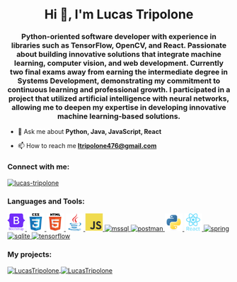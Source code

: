 <h1 align="center">Hi 👋, I'm Lucas Tripolone</h1>
<h3 align="center">Python-oriented software developer with experience in libraries such as TensorFlow, OpenCV, and React. Passionate about building innovative solutions that integrate machine learning, computer vision, and web development. Currently two final exams away from earning the intermediate degree in Systems Development, demonstrating my commitment to continuous learning and professional growth. I participated in a project that utilized artificial intelligence with neural networks, allowing me to deepen my expertise in developing innovative machine learning-based solutions.</h3>

- 💬 Ask me about **Python, Java, JavaScript, React**

- 📫 How to reach me **ltripolone476@gmail.com**

<h3 align="left">Connect with me:</h3>
<p align="left">
  <a href="https://www.linkedin.com/in/lucas-tripolone-5a9b49235" target="blank">
    <img align="center" src="https://raw.githubusercontent.com/rahuldkjain/github-profile-readme-generator/master/src/images/icons/Social/linked-in-alt.svg" alt="lucas-tripolone" height="30" width="40" />
  </a>
</p>

<h3 align="left">Languages and Tools:</h3>
<p align="left"> <a href="https://getbootstrap.com" target="_blank" rel="noreferrer"> <img src="https://raw.githubusercontent.com/devicons/devicon/master/icons/bootstrap/bootstrap-plain-wordmark.svg" alt="bootstrap" width="40" height="40"/> </a> <a href="https://www.w3schools.com/css/" target="_blank" rel="noreferrer"> <img src="https://raw.githubusercontent.com/devicons/devicon/master/icons/css3/css3-original-wordmark.svg" alt="css3" width="40" height="40"/> </a> <a href="https://www.w3.org/html/" target="_blank" rel="noreferrer"> <img src="https://raw.githubusercontent.com/devicons/devicon/master/icons/html5/html5-original-wordmark.svg" alt="html5" width="40" height="40"/> </a> <a href="https://www.java.com" target="_blank" rel="noreferrer"> <img src="https://raw.githubusercontent.com/devicons/devicon/master/icons/java/java-original.svg" alt="java" width="40" height="40"/> </a> <a href="https://developer.mozilla.org/en-US/docs/Web/JavaScript" target="_blank" rel="noreferrer"> <img src="https://raw.githubusercontent.com/devicons/devicon/master/icons/javascript/javascript-original.svg" alt="javascript" width="40" height="40"/> </a> <a href="https://www.microsoft.com/en-us/sql-server" target="_blank" rel="noreferrer"> <img src="https://www.svgrepo.com/show/303229/microsoft-sql-server-logo.svg" alt="mssql" width="40" height="40"/> </a> <a href="https://postman.com" target="_blank" rel="noreferrer"> <img src="https://www.vectorlogo.zone/logos/getpostman/getpostman-icon.svg" alt="postman" width="40" height="40"/> </a> <a href="https://www.python.org" target="_blank" rel="noreferrer"> <img src="https://raw.githubusercontent.com/devicons/devicon/master/icons/python/python-original.svg" alt="python" width="40" height="40"/> </a> <a href="https://reactjs.org/" target="_blank" rel="noreferrer"> <img src="https://raw.githubusercontent.com/devicons/devicon/master/icons/react/react-original-wordmark.svg" alt="react" width="40" height="40"/> </a> <a href="https://spring.io/" target="_blank" rel="noreferrer"> <img src="https://www.vectorlogo.zone/logos/springio/springio-icon.svg" alt="spring" width="40" height="40"/> </a> <a href="https://www.sqlite.org/" target="_blank" rel="noreferrer"> <img src="https://www.vectorlogo.zone/logos/sqlite/sqlite-icon.svg" alt="sqlite" width="40" height="40"/> </a> <a href="https://www.tensorflow.org" target="_blank" rel="noreferrer"> <img src="https://www.vectorlogo.zone/logos/tensorflow/tensorflow-icon.svg" alt="tensorflow" width="40" height="40"/> </a> </p>

<h3 align="left">My projects:</h3>
<p>
  <a href="https://github.com/LucasTripolone/Redes-Neuronales.git" target="blank">
    <img align="center" src="https://github-readme-stats.vercel.app/api/pin/?username=LucasTripolone&repo=Redes-Neuronales" alt="LucasTripolone"/>
  </a>
  <a href="https://github.com/LucasTripolone/R.-T.-E.-R..git">
  <img align="center" src="https://github-readme-stats.vercel.app/api/pin/?username=LucasTripolone&repo=R.-T.-E.-R." alt="LucasTripolone"/>
</a>
</p>
